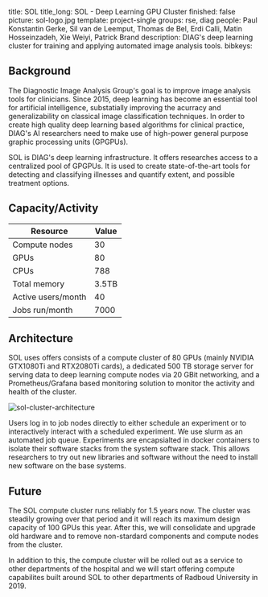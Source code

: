 title: SOL
title_long: SOL - Deep Learning GPU Cluster
finished: false
picture: sol-logo.jpg
template: project-single
groups: rse, diag
people: Paul Konstantin Gerke, Sil van de Leemput, Thomas de Bel, Erdi Calli, Matin Hosseinzadeh, Xie Weiyi, Patrick Brand
description: DIAG's deep learning cluster for training and applying automated image analysis tools.
bibkeys: 

## Background

The Diagnostic Image Analysis Group's goal is to improve image analysis tools
for clinicians. Since 2015, deep learning has become an essential tool for 
artificial intelligence, substatially improving the acurracy and generalizability 
on classical image classification techniques. In order to create high quality 
deep learning based algorithms for clinical practice, DIAG's AI researchers 
need to make use of high-power general purpose graphic processing units (GPGPUs).

SOL is DIAG's deep learning infrastructure. It offers researches access to 
a centralized pool of GPGPUs. It is used to create state-of-the-art tools
for detecting and classifying illnesses and quantify extent, and possible
treatment options.

## Capacity/Activity

| Resource               | Value                         |
| ---------------------- | ----------------------------- |
| Compute nodes          | 30                            |
| GPUs                   | 80                            |
| CPUs                   | 788                           |
| Total memory           | 3.5TB                         |
| Active users/month     | 40                            |
| Jobs run/month         | 7000                          |

## Architecture

SOL uses offers consists of a compute cluster of 80 GPUs (mainly NVIDIA GTX1080Ti
and RTX2080Ti cards), a dedicated 500 TB storage server for serving data to
deep learning compute nodes via 20 GBit networking, and a Prometheus/Grafana
based monitoring solution to monitor the activity and health of the cluster. 

![sol-cluster-architecture]({filename}/images/projects/sol-architecture.png "SOL's architecture overview")

Users log in to job nodes directly to either schedule an experiment or to
interactively interact with a scheduled experiment. We use slurm as an automated
job queue. Experiments are encapsialted in docker containers to isolate their 
software stacks from the system software stack. This allows researchers to try
out new libraries and software without the need to install new software on the
base systems.

## Future

The SOL compute cluster runs reliably for 1.5 years now. The cluster was 
steadily growing over that period and it will reach its maximum design capacity
of 100 GPUs this year. After this, we will consolidate and upgrade old hardware
and to remove non-stardard components and compute nodes from the cluster.

In addition to this, the compute cluster will be rolled out as a service to 
other departments of the hospital and we will start offering compute capabilites
built around SOL to other departments of Radboud University in 2019.

